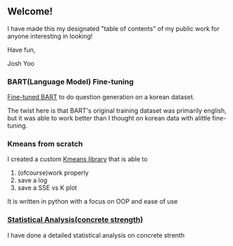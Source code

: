 ## Welcome! 

I have made this my designated "table of contents" of my public work for anyone interesting in looking!

Have fun,

Josh Yoo

### BART(Language Model) Fine-tuning
[Fine-tuned BART](https://github.com/rocktrees/CS6301.git) to do question generation on a korean dataset.

The twist here is that BART's original training dataset was primarily english, but it was able to work
better than I thought on korean data with alittle fine-tuning.

### Kmeans from scratch
I created a custom [Kmeans library](https://github.com/rocktrees/6375Assignment3.git) that is able to 

1.  (ofcourse)work properly
2.  save a log
3.  save a SSE vs K plot

It is written in python with a focus on OOP and ease of use

### [Statistical Analysis(concrete strength)](https://github.com/rocktrees/ConcreteStrength.git)
I have done a detailed statistical analysis on concrete strenth
